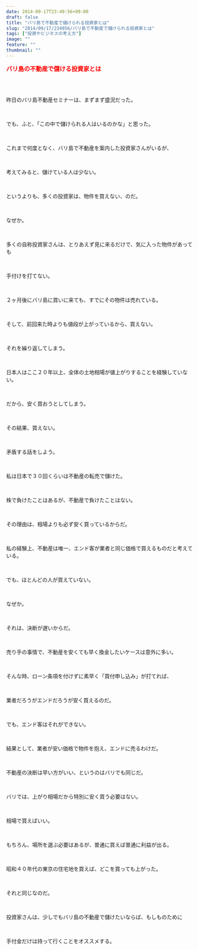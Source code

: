 ```yaml
---
date: 2014-09-17T23:49:56+09:00
draft: false
title: "バリ島で不動産で儲けられる投資家とは"
slug: "2014/09/17/234956/バリ島で不動産で儲けられる投資家とは"
tags: ["投資やビジネスの考え方"]
image: ""
feature: ""
thumbnail: ""
---
```

<p><font color="#ff0000" size="3"><strong>バリ島の不動産で儲ける投資家とは</strong></font></p><br/><br/><p>昨日のバリ島不動産セミナーは、まずまず盛況だった。</p><br/><p>でも、ふと、「この中で儲けられる人はいるのかな」と思った。</p><br/><p>これまで何度となく、バリ島で不動産を案内した投資家さんがいるが、</p><br/><p>考えてみると、儲けている人は少ない。</p><br/><p>というよりも、多くの投資家は、物件を買えない、のだ。</p><br/><p>なぜか。</p><br/><p>多くの自称投資家さんは、とりあえず見に来るだけで、気に入った物件があっても</p><br/><p>手付けを打てない。</p><br/><p>２ヶ月後にバリ島に買いに来ても、すでにその物件は売れている。</p><br/><p>そして、前回来た時よりも値段が上がっているから、買えない。</p><br/><p>それを繰り返してしまう。</p><br/><p>日本人はここ２０年以上、全体の土地相場が値上がりすることを経験していない。</p><br/><p>だから、安く買おうとしてしまう。</p><br/><p>その結果、買えない。</p><br/><p>矛盾する話をしよう。</p><br/><p>私は日本で３０回くらいは不動産の転売で儲けた。</p><br/><p>株で負けたことはあるが、不動産で負けたことはない。</p><br/><p>その理由は、相場よりも必ず安く買っているからだ。</p><br/><p>私の経験上、不動産は唯一、エンド客が業者と同じ価格で買えるものだと考えている。</p><br/><p>でも、ほとんどの人が買えていない。</p><br/><p>なぜか。</p><br/><p>それは、決断が遅いからだ。</p><br/><p>売り手の事情で、不動産を安くても早く換金したいケースは意外に多い。</p><br/><p>そんな時、ローン条項を付けずに素早く「買付申し込み」が打てれば、</p><br/><p>業者だろうがエンドだろうが安く買えるのだ。</p><br/><p>でも、エンド客はそれができない。</p><br/><p>結果として、業者が安い価格で物件を抱え、エンドに売るわけだ。</p><br/><p>不動産の決断は早い方がいい、というのはバリでも同じだ。</p><br/><p>バリでは、上がり相場だから特別に安く買う必要はない。</p><br/><p>相場で買えばいい。</p><br/><p>もちろん、場所を選ぶ必要はあるが、普通に買えば普通に利益が出る。</p><br/><p>昭和４０年代の東京の住宅地を買えば、どこを買っても上がった。</p><br/><p>それと同じなのだ。</p><br/><p>投資家さんは、少しでもバリ島の不動産で儲けたいならば、もしものために</p><br/><p>手付金だけは持って行くことをオススメする。</p><br/><br/><br/><br/><br/><br/><br/><br/><br/><br/><br/><br/><br/><br/><br/><br/>

